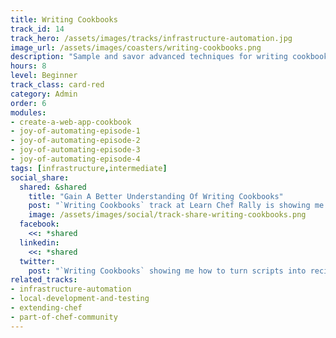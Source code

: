 ```yaml
---
title: Writing Cookbooks
track_id: 14
track_hero: /assets/images/tracks/infrastructure-automation.jpg
image_url: /assets/images/coasters/writing-cookbooks.png
description: "Sample and savor advanced techniques for writing cookbooks, including how to turn scripts into recipes. Get familiar with common patterns used in cookbooks, as well as how to use notifications, helper methods and data bags. "
hours: 8
level: Beginner
track_class: card-red
category: Admin
order: 6
modules:
- create-a-web-app-cookbook
- joy-of-automating-episode-1
- joy-of-automating-episode-2
- joy-of-automating-episode-3
- joy-of-automating-episode-4
tags: [infrastructure,intermediate]
social_share:
  shared: &shared
    title: "Gain A Better Understanding Of Writing Cookbooks"
    post: "`Writing Cookbooks` track at Learn Chef Rally is showing me how to turn scripts into recipes, recognize common cookbooks patterns, and more. Write your own ticket today."
    image: /assets/images/social/track-share-writing-cookbooks.png
  facebook:
    <<: *shared
  linkedin:
    <<: *shared
  twitter:
    post: "`Writing Cookbooks` showing me how to turn scripts into recipes, recognize cookbook patterns, & more: "
related_tracks:
- infrastructure-automation
- local-development-and-testing
- extending-chef
- part-of-chef-community
---
```

